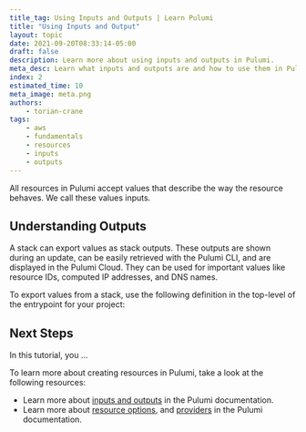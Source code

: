 ```yaml
---
title_tag: Using Inputs and Outputs | Learn Pulumi
title: "Using Inputs and Output"
layout: topic
date: 2021-09-20T08:33:14-05:00
draft: false
description: Learn more about using inputs and outputs in Pulumi.
meta_desc: Learn what inputs and outputs are and how to use them in Pulumi.
index: 2
estimated_time: 10
meta_image: meta.png
authors:
    - torian-crane
tags:
    - aws
    - fundamentals
    - resources
    - inputs
    - outputs
---
```


All resources in Pulumi accept values that describe the way the resource behaves. We call these values inputs.

## Understanding Outputs

A stack can export values as stack outputs. These outputs are shown during an update, can be easily retrieved with the Pulumi CLI, and are displayed in the Pulumi Cloud. They can be used for important values like resource IDs, computed IP addresses, and DNS names.

To export values from a stack, use the following definition in the top-level of the entrypoint for your project:

## Next Steps

In this tutorial, you ...

To learn more about creating resources in Pulumi, take a look at the following resources:

- Learn more about [inputs and outputs](https://www.pulumi.com/docs/concepts/inputs-outputs/) in the Pulumi documentation.
- Learn more about [resource options](https://www.pulumi.com/docs/concepts/options/), and [providers](https://www.pulumi.com/docs/concepts/resources/providers/) in the Pulumi documentation.
